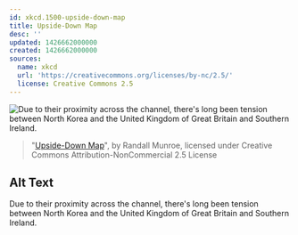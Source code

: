 ```yaml
---
id: xkcd.1500-upside-down-map
title: Upside-Down Map
desc: ''
updated: 1426662000000
created: 1426662000000
sources:
  name: xkcd
  url: 'https://creativecommons.org/licenses/by-nc/2.5/'
  license: Creative Commons 2.5
---
```

![Due to their proximity across the channel, there's long been tension between North Korea and the United Kingdom of Great Britain and Southern Ireland.](https://imgs.xkcd.com/comics/upside_down_map.png)
> "[Upside-Down Map](https://xkcd.com/1500/)", by Randall Munroe, licensed under Creative Commons Attribution-NonCommercial 2.5 License

## Alt Text
Due to their proximity across the channel, there's long been tension between North Korea and the United Kingdom of Great Britain and Southern Ireland.
